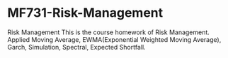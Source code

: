 # MF731-Risk-Management
Risk Management 
This is the course homework of Risk Management.
Applied Moving Average, EWMA(Exponential Weighted Moving Average), Garch, Simulation, Spectral, Expected Shortfall.
